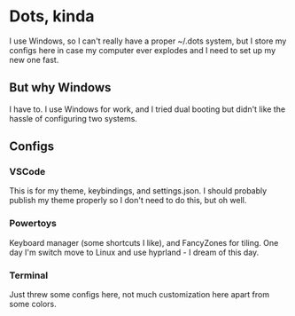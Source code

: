 # Dots, kinda

I use Windows, so I can't really have a proper ~/.dots system, but I store my configs here in case my computer ever explodes and I need to set up my new one fast.

## But why Windows

I have to. I use Windows for work, and I tried dual booting but didn't like the hassle of configuring two systems.

## Configs

### VSCode

This is for my theme, keybindings, and settings.json. I should probably publish my theme properly so I don't need to do this, but oh well.

### Powertoys

Keyboard manager (some shortcuts I like), and FancyZones for tiling. One day I'm switch move to Linux and use hyprland - I dream of this day.

### Terminal

Just threw some configs here, not much customization here apart from some colors.
